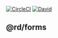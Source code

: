 [![CircleCI](https://circleci.com/gh/RentDynamics/ng-forms.svg?style=shield)](https://circleci.com/gh/rentdynamics/ng-forms)
[![David](https://img.shields.io/david/rentdynamics/ng-forms.svg)](https://github.com/rentdynamics/ng-forms)

## @rd/forms
